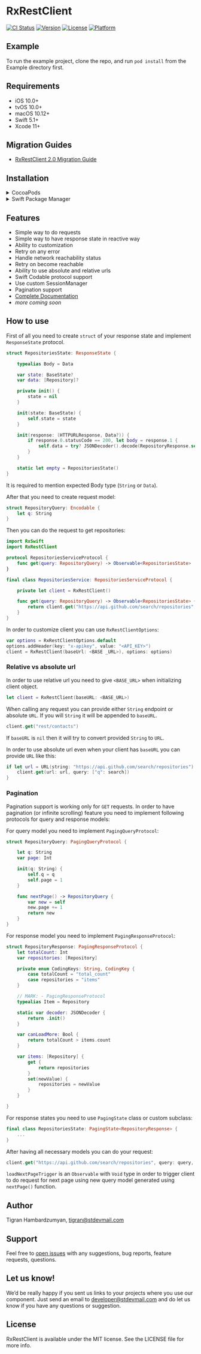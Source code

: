 # RxRestClient

[![CI Status](https://github.com/STDevTM/RxRestClient/workflows/RxRestClient/badge.svg?branch=master)](https://github.com/STDevTM/RxRestClient/actions)
[![Version](https://img.shields.io/cocoapods/v/RxRestClient.svg?style=flat)](https://cocoapods.org/pods/RxRestClient)
[![License](https://img.shields.io/cocoapods/l/RxRestClient.svg?style=flat)](https://cocoapods.org/pods/RxRestClient)
[![Platform](https://img.shields.io/cocoapods/p/RxRestClient.svg?style=flat)](https://stdevtm.github.io/RxRestClient/)

## Example

To run the example project, clone the repo, and run `pod install` from the Example directory first.

## Requirements

* iOS 10.0+
* tvOS 10.0+
* macOS 10.12+
* Swift 5.1+
* Xcode 11+

## Migration Guides

- [RxRestClient 2.0 Migration Guide](./Documentation/RxRestClient%202.0%20Migration%20Guide.md)

## Installation

<details>
<summary>CocoaPods</summary>
</br>
<p>RxRestClient is available through <a href="http://cocoapods.org">CocoaPods</a>. To install it, simply add the following line to your <code>Podfile</code>:</p>

<pre><code class="ruby language-ruby">pod 'RxRestClient'</code></pre>
</details>

<details>
<summary>Swift Package Manager</summary>
</br>
<p>You can use <a href="https://swift.org/package-manager">The Swift Package Manager</a> to install <code>RxRestClient</code> by adding the proper description to your <code>Package.swift</code> file:</p>

<pre><code class="swift language-swift">import PackageDescription

let package = Package(
    name: "YOUR_PROJECT_NAME",
    targets: [],
    dependencies: [
        .package(url: "https://github.com/STDevTM/RxRestClient.git", from: "2.1.0")
    ]
)
</code></pre>

<p>Next, add <code>RxRestClient</code> to your targets dependencies like so:</p>
<pre><code class="swift language-swift">.target(
    name: "YOUR_TARGET_NAME",
    dependencies: [
        "RxRestClient",
    ]
),</code></pre>
<p>Then run <code>swift package update</code>.</p>

</details>

## Features

* Simple way to do requests
* Simple way to have response state in reactive way
* Ability to customization
* Retry on any error
* Handle network reachability status
* Retry on become reachable
* Ability to use absolute and relative urls
* Swift Codable protocol support
* Use custom SessionManager
* Pagination support
* [Complete Documentation](https://stdevtm.github.io/RxRestClient/)
* _more coming soon_

## How to use

First of all you need to create `struct` of your response state and implement `ResponseState` protocol.

```swift
struct RepositoriesState: ResponseState {

    typealias Body = Data

    var state: BaseState?
    var data: [Repository]?

    private init() {
        state = nil
    }

    init(state: BaseState) {
        self.state = state
    }

    init(response: (HTTPURLResponse, Data?)) {
        if response.0.statusCode == 200, let body = response.1 {
            self.data = try? JSONDecoder().decode(RepositoryResponse.self, from: body).items
        }
    }

    static let empty = RepositoriesState()
}
```

It is required to mention expected Body type (`String` or `Data`).

After that you need to create request model:

```swift
struct RepositoryQuery: Encodable {
    let q: String
}

```

Then you can do the request to get repositories:

```swift
import RxSwift
import RxRestClient

protocol RepositoriesServiceProtocol {
    func get(query: RepositoryQuery) -> Observable<RepositoriesState>
}

final class RepositoriesService: RepositoriesServiceProtocol {

    private let client = RxRestClient()

    func get(query: RepositoryQuery) -> Observable<RepositoriesState> {
        return client.get("https://api.github.com/search/repositories", query: query)
    }
}

```

In order to customize client you can use `RxRestClientOptions`:

```swift
var options = RxRestClientOptions.default
options.addHeader(key: "x-apikey", value: "<API_KEY>")
client = RxRestClient(baseUrl: <BASE _URL>), options: options)
```

### Relative vs absolute url

In order to use relative url you need to give `<BASE_URL>` when initializing client object.

```swift
let client = RxRestClient(baseURL: <BASE_URL>)
```

When calling any request you can provide either `String` endpoint or absolute `URL`. If you will `String` it will be appended to `baseURL`.

```swift
client.get("rest/contacts")
```

If `baseURL` is `nil` then it will try to convert provided `String` to `URL`.

In order to use absolute url even when your client has `baseURL` you can provide `URL` like this:

```swift
if let url = URL(string: "https://api.github.com/search/repositories") {
    client.get(url: url, query: ["q": search])
}
```

### Pagination

Pagination support is working only for `GET` requests. In order to have pagination (or infinite scrolling) feature you need to implement following protocols for query and response models:

For query model you need to implement `PagingQueryProtocol`:

```swift
struct RepositoryQuery: PagingQueryProtocol {

    let q: String
    var page: Int

    init(q: String) {
        self.q = q
        self.page = 1
    }

    func nextPage() -> RepositoryQuery {
        var new = self
        new.page += 1
        return new
    }
}
```

For response model you need to implement `PagingResponseProtocol`:

```swift
struct RepositoryResponse: PagingResponseProtocol {
    let totalCount: Int
    var repositories: [Repository]

    private enum CodingKeys: String, CodingKey {
        case totalCount = "total_count"
        case repositories = "items"
    }

    // MARK: - PagingResponseProtocol
    typealias Item = Repository

    static var decoder: JSONDecoder {
        return .init()
    }

    var canLoadMore: Bool {
        return totalCount > items.count
    }

    var items: [Repository] {
        get {
            return repositories
        }
        set(newValue) {
            repositories = newValue
        }
    }

}
```

For response states you need to use `PagingState` class or custom subclass:

```swift
final class RepositoriesState: PagingState<RepositoryResponse> {
    ...
}
```

After having all necessary models you can do your request:

```swift
client.get("https://api.github.com/search/repositories", query: query, loadNextPageTrigger: loadNextPageTrigger)
```

`loadNextPageTrigger` is an `Observable` with `Void` type in order to trigger client to do request for next page using new query model generated using `nextPage()` function. 

## Author

Tigran Hambardzumyan, tigran@stdevmail.com

## Support

Feel free to [open issues](https://github.com/stdevteam/RxRestClient/issues/new) with any suggestions, bug reports, feature requests, questions.

## Let us know!

We’d be really happy if you sent us links to your projects where you use our component. Just send an email to developer@stdevmail.com and do let us know if you have any questions or suggestion.

## License

RxRestClient is available under the MIT license. See the LICENSE file for more info.
